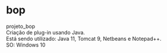 # bop
projeto_bop <br>
Criação de plug-in usando Java. <br>
Está sendo utilizado: Java 11, Tomcat 9, Netbeans e Notepad++. <br>
SO: Windows 10
